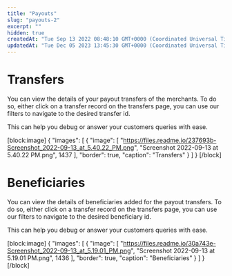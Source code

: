 ```yaml
---
title: "Payouts"
slug: "payouts-2"
excerpt: ""
hidden: true
createdAt: "Tue Sep 13 2022 08:48:10 GMT+0000 (Coordinated Universal Time)"
updatedAt: "Tue Dec 05 2023 13:45:30 GMT+0000 (Coordinated Universal Time)"
---
```

# Transfers

You can view the details of your payout transfers of the merchants. To do so, either click on a transfer record on the transfers page, you can use our filters to navigate to the desired transfer id.

This can help you debug or answer your customers queries with ease.

[block:image]
{
  "images": [
    {
      "image": [
        "https://files.readme.io/237693b-Screenshot_2022-09-13_at_5.40.22_PM.png",
        "Screenshot 2022-09-13 at 5.40.22 PM.png",
        1437
      ],
      "border": true,
      "caption": "Transfers"
    }
  ]
}
[/block]


# Beneficiaries

You can view the details of beneficiaries added for the payout transfers. To do so, either click on a transfer record on the transfers page, you can use our filters to navigate to the desired beneficiary id.

This can help you debug or answer your customers queries with ease.

[block:image]
{
  "images": [
    {
      "image": [
        "https://files.readme.io/30a743e-Screenshot_2022-09-13_at_5.19.01_PM.png",
        "Screenshot 2022-09-13 at 5.19.01 PM.png",
        1436
      ],
      "border": true,
      "caption": "Beneficiaries"
    }
  ]
}
[/block]
